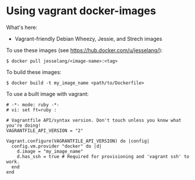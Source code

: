 Using vagrant docker-images
=============

What's here:
* Vagrant-friendly Debian Wheezy, Jessie, and Strech images

To use these images (see https://hub.docker.com/u/jesselang/):

    $ docker pull jesselang/<image-name>:<tag>

To build these images:

    $ docker build -t my_image_name <path/to/Dockerfile>

To use a built image with vagrant:

    # -*- mode: ruby -*-
    # vi: set ft=ruby :

    # Vagrantfile API/syntax version. Don't touch unless you know what you're doing!
    VAGRANTFILE_API_VERSION = "2"

    Vagrant.configure(VAGRANTFILE_API_VERSION) do |config|
      config.vm.provider "docker" do |d|
        d.image = "my_image_name"
        d.has_ssh = true # Required for provisioning and 'vagrant ssh' to work.
      end
    end

